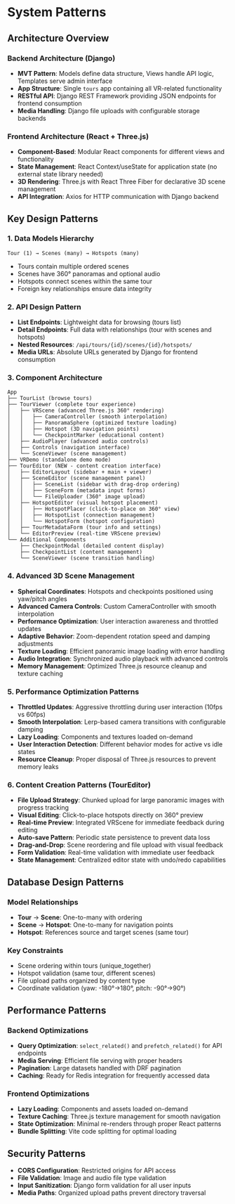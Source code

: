 # System Patterns

## Architecture Overview

### Backend Architecture (Django)
- **MVT Pattern**: Models define data structure, Views handle API logic, Templates serve admin interface
- **App Structure**: Single `tours` app containing all VR-related functionality
- **RESTful API**: Django REST Framework providing JSON endpoints for frontend consumption
- **Media Handling**: Django file uploads with configurable storage backends

### Frontend Architecture (React + Three.js)
- **Component-Based**: Modular React components for different views and functionality
- **State Management**: React Context/useState for application state (no external state library needed)
- **3D Rendering**: Three.js with React Three Fiber for declarative 3D scene management
- **API Integration**: Axios for HTTP communication with Django backend

## Key Design Patterns

### 1. Data Models Hierarchy
```
Tour (1) → Scenes (many) → Hotspots (many)
```
- Tours contain multiple ordered scenes
- Scenes have 360° panoramas and optional audio
- Hotspots connect scenes within the same tour
- Foreign key relationships ensure data integrity

### 2. API Design Pattern
- **List Endpoints**: Lightweight data for browsing (tours list)
- **Detail Endpoints**: Full data with relationships (tour with scenes and hotspots)
- **Nested Resources**: `/api/tours/{id}/scenes/{id}/hotspots/`
- **Media URLs**: Absolute URLs generated by Django for frontend consumption

### 3. Component Architecture
```
App
├── TourList (browse tours)
├── TourViewer (complete tour experience)
│   ├── VRScene (advanced Three.js 360° rendering)
│   │   ├── CameraController (smooth interpolation)
│   │   ├── PanoramaSphere (optimized texture loading)
│   │   ├── Hotspot (3D navigation points)
│   │   └── CheckpointMarker (educational content)
│   ├── AudioPlayer (advanced audio controls)
│   ├── Controls (navigation interface)
│   └── SceneViewer (scene management)
├── VRDemo (standalone demo mode)
├── TourEditor (NEW - content creation interface)
│   ├── EditorLayout (sidebar + main + viewer)
│   ├── SceneEditor (scene management panel)
│   │   ├── SceneList (sidebar with drag-drop ordering)
│   │   ├── SceneForm (metadata input forms)
│   │   └── FileUploader (360° image upload)
│   ├── HotspotEditor (visual hotspot placement)
│   │   ├── HotspotPlacer (click-to-place on 360° view)
│   │   ├── HotspotList (connection management)
│   │   └── HotspotForm (hotspot configuration)
│   ├── TourMetadataForm (tour info and settings)
│   └── EditorPreview (real-time VRScene preview)
└── Additional Components
    ├── CheckpointModal (detailed content display)
    ├── CheckpointList (content management)
    └── SceneViewer (scene transition handling)
```

### 4. Advanced 3D Scene Management
- **Spherical Coordinates**: Hotspots and checkpoints positioned using yaw/pitch angles
- **Advanced Camera Controls**: Custom CameraController with smooth interpolation
- **Performance Optimization**: User interaction awareness and throttled updates
- **Adaptive Behavior**: Zoom-dependent rotation speed and damping adjustments
- **Texture Loading**: Efficient panoramic image loading with error handling
- **Audio Integration**: Synchronized audio playback with advanced controls
- **Memory Management**: Optimized Three.js resource cleanup and texture caching

### 5. Performance Optimization Patterns
- **Throttled Updates**: Aggressive throttling during user interaction (10fps vs 60fps)
- **Smooth Interpolation**: Lerp-based camera transitions with configurable damping
- **Lazy Loading**: Components and textures loaded on-demand
- **User Interaction Detection**: Different behavior modes for active vs idle states
- **Resource Cleanup**: Proper disposal of Three.js resources to prevent memory leaks

### 6. Content Creation Patterns (TourEditor)
- **File Upload Strategy**: Chunked upload for large panoramic images with progress tracking
- **Visual Editing**: Click-to-place hotspots directly on 360° preview
- **Real-time Preview**: Integrated VRScene for immediate feedback during editing
- **Auto-save Pattern**: Periodic state persistence to prevent data loss
- **Drag-and-Drop**: Scene reordering and file upload with visual feedback
- **Form Validation**: Real-time validation with immediate user feedback
- **State Management**: Centralized editor state with undo/redo capabilities

## Database Design Patterns

### Model Relationships
- **Tour** → **Scene**: One-to-many with ordering
- **Scene** → **Hotspot**: One-to-many for navigation points
- **Hotspot**: References source and target scenes (same tour)

### Key Constraints
- Scene ordering within tours (unique_together)
- Hotspot validation (same tour, different scenes)
- File upload paths organized by content type
- Coordinate validation (yaw: -180°→180°, pitch: -90°→90°)

## Performance Patterns

### Backend Optimizations
- **Query Optimization**: `select_related()` and `prefetch_related()` for API endpoints
- **Media Serving**: Efficient file serving with proper headers
- **Pagination**: Large datasets handled with DRF pagination
- **Caching**: Ready for Redis integration for frequently accessed data

### Frontend Optimizations
- **Lazy Loading**: Components and assets loaded on-demand
- **Texture Caching**: Three.js texture management for smooth navigation
- **State Optimization**: Minimal re-renders through proper React patterns
- **Bundle Splitting**: Vite code splitting for optimal loading

## Security Patterns
- **CORS Configuration**: Restricted origins for API access
- **File Validation**: Image and audio file type validation
- **Input Sanitization**: Django form validation for all user inputs
- **Media Paths**: Organized upload paths prevent directory traversal 